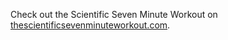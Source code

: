 Check out the Scientific Seven Minute Workout on [thescientificsevenminuteworkout.com](http://thescientificsevenminuteworkout.com).